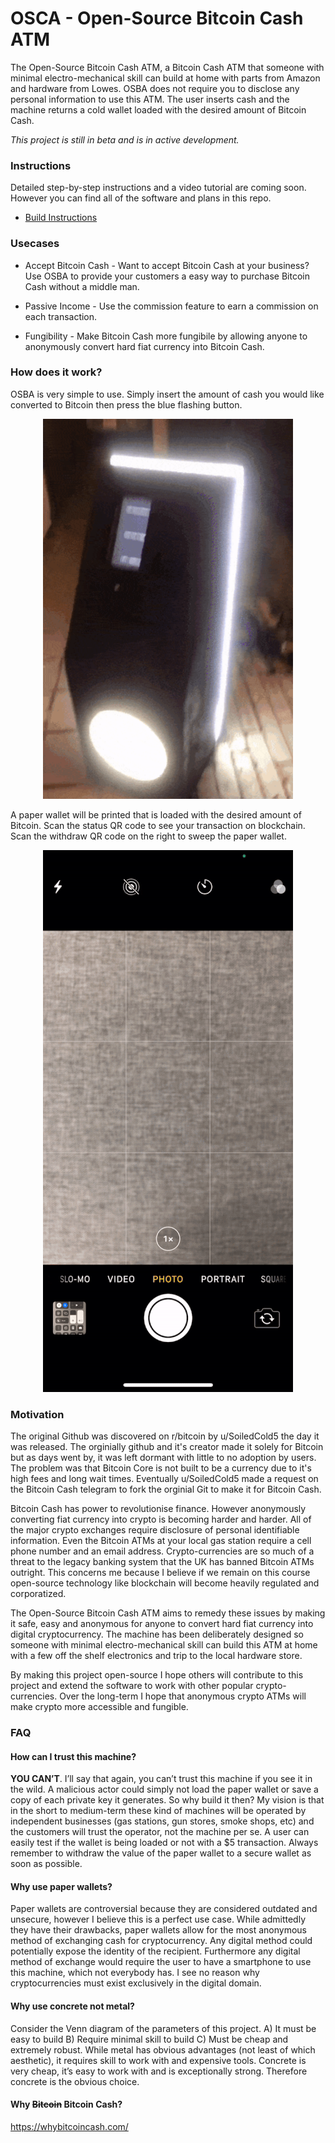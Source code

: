# OSCA - Open-Source Bitcoin Cash ATM

The Open-Source Bitcoin Cash ATM, a Bitcoin Cash ATM that someone with minimal electro-mechanical skill can build at home with parts from Amazon and hardware from Lowes. OSBA does not require you to disclose any personal information to use this ATM. The user inserts cash and the machine returns a cold wallet loaded with the desired amount of Bitcoin Cash.

  
*This project is still in beta and is in active development.*
  

### Instructions
Detailed step-by-step instructions and a video tutorial are coming soon. However you can find all of the software and plans in this repo.
- [Build Instructions](https://github.com/BCH4Countries/OSBA/blob/master/instructions/Instructions.md)


### Usecases

- Accept Bitcoin Cash - Want to accept Bitcoin Cash at your business? Use OSBA to provide your customers a easy way to purchase Bitcoin Cash without a middle man.

- Passive Income - Use the commission feature to earn a commission on each transaction.
  
- Fungibility - Make Bitcoin Cash more fungibile by allowing anyone to anonymously convert hard fiat currency into Bitcoin Cash.

  

### How does it work?

OSBA is very simple to use. Simply insert the amount of cash you would like converted to Bitcoin then press the blue flashing button. 

<p align="center">
    <img  width="400"  src="https://github.com/BCH4Countries/OSBA/blob/master/misc/demo.gif?raw=true" alt="Demo">
</p>

A paper wallet will be printed that is loaded with the desired amount of Bitcoin. Scan the status QR code to see your transaction on blockchain. Scan the withdraw QR code on the right to sweep the paper wallet. 

<p align="center">
    <img  width="400"  src="https://github.com/BCH4Countries/OSBA/blob/master/misc/wallet.gif?raw=true" alt="Demo">
</p>
  

### Motivation

The original Github was discovered on r/bitcoin by u/SoiledCold5 the day it was released. The orginially github and it's creator made it solely for Bitcoin but as days went by, it was left dormant with little to no adoption by users. The problem was that Bitcoin Core is not built to be a currency due to it's high fees and long wait times. Eventually u/SoiledCold5 made a request on the Bitcoin Cash telegram to fork the orginial Git to make it for Bitcoin Cash.

Bitcoin Cash has power to revolutionise finance. However anonymously converting fiat currency into crypto is becoming harder and harder. All of the major crypto exchanges require disclosure of personal identifiable information. Even the Bitcoin ATMs at your local gas station require a cell phone number and an email address. Crypto-currencies are so much of a threat to the legacy banking system that the UK has banned Bitcoin ATMs outright. This concerns me because I believe if we remain on this course open-source technology like blockchain will become heavily regulated and corporatized.

  

The Open-Source Bitcoin Cash ATM aims to remedy these issues by making it safe, easy and anonymous for anyone to convert hard fiat currency into digital cryptocurrency. The machine has been deliberately designed so someone with minimal electro-mechanical skill can build this ATM at home with a few off the shelf electronics and trip to the local hardware store.

  

By making this project open-source I hope others will contribute to this project and extend the software to work with other popular crypto-currencies. Over the long-term I hope that anonymous crypto ATMs will make crypto more accessible and fungible.

  
  

### FAQ

#### How can I trust this machine?

**YOU CAN’T**. I’ll say that again, you can’t trust this machine if you see it in the wild. A malicious actor could simply not load the paper wallet or save a copy of each private key it generates. So why build it then? My vision is that in the short to medium-term these kind of machines will be operated by independent businesses (gas stations, gun stores, smoke shops, etc) and the customers will trust the operator, not the machine per se. A user can easily test if the wallet is being loaded or not with a $5 transaction. Always remember to withdraw the value of the paper wallet to a secure wallet as soon as possible.

  

#### Why use paper wallets?

Paper wallets are controversial because they are considered outdated and unsecure, however I believe this is a perfect use case. While admittedly they have their drawbacks, paper wallets allow for the most anonymous method of exchanging cash for cryptocurrency. Any digital method could potentially expose the identity of the recipient. Furthermore any digital method of exchange would require the user to have a smartphone to use this machine, which not everybody has. I see no reason why cryptocurrencies must exist exclusively in the digital domain.

  

#### Why use concrete not metal?

Consider the Venn diagram of the parameters of this project. A) It must be easy to build B) Require minimal skill to build C) Must be cheap and extremely robust. While metal has obvious advantages (not least of which aesthetic), it requires skill to work with and expensive tools. Concrete is very cheap, it’s easy to work with and is exceptionally strong. Therefore concrete is the obvious choice.

  

#### Why ~~Bitcoin~~ Bitcoin Cash? 

https://whybitcoincash.com/

